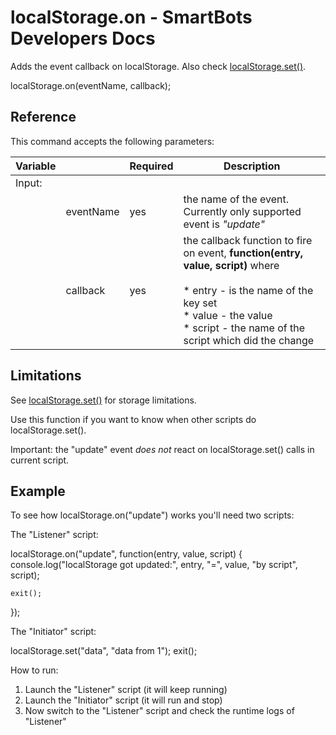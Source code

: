 # localStorage.on - SmartBots Developers Docs

Adds the event callback on localStorage. Also check [localStorage.set()](https://www.mysmartbots.com/dev/docs/Bot_Playground/Built-in_Functions/localStorage.set "Bot Playground/Built-in Functions/localStorage.set").

localStorage.on(eventName, callback);

## Reference

This command accepts the following parameters:

| Variable |     | Required | Description |
| --- | --- | --- | --- |
| Input: |     |     |     |
|     | eventName | yes | the name of the event. Currently only supported event is _"update"_ |
|     | callback | yes | the callback function to fire on event, **function(entry, value, script)** where<br><br>*   entry - is the name of the key set<br>*   value - the value<br>*   script - the name of the script which did the change |

## Limitations

See [localStorage.set()](https://www.mysmartbots.com/dev/docs/Bot_Playground/Built-in_Functions/localStorage.set "Bot Playground/Built-in Functions/localStorage.set") for storage limitations.

Use this function if you want to know when other scripts do localStorage.set().

Important: the "update" event _does not_ react on localStorage.set() calls in current script.

## Example

To see how localStorage.on("update") works you'll need two scripts:

The "Listener" script:

localStorage.on("update", function(entry, value, script) {
	console.log("localStorage got updated:", entry, "=", value, "by script", script);

	exit();
});

The "Initiator" script:

localStorage.set("data", "data from 1");
exit();

How to run:

1.  Launch the "Listener" script (it will keep running)
2.  Launch the "Initiator" script (it will run and stop)
3.  Now switch to the "Listener" script and check the runtime logs of "Listener"
